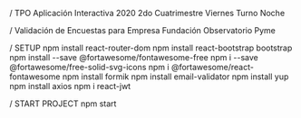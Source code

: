 / TPO Aplicación Interactiva 2020 2do Cuatrimestre Viernes Turno Noche

/ Validación de Encuestas para Empresa Fundación Observatorio Pyme

/ SETUP
npm install react-router-dom
npm install react-bootstrap bootstrap
npm install --save @fortawesome/fontawesome-free
npm i --save @fortawesome/free-solid-svg-icons
npm i @fortawesome/react-fontawesome
npm install formik
npm install email-validator
npm install yup
npm install axios
npm i react-jwt

/ START PROJECT
npm start

